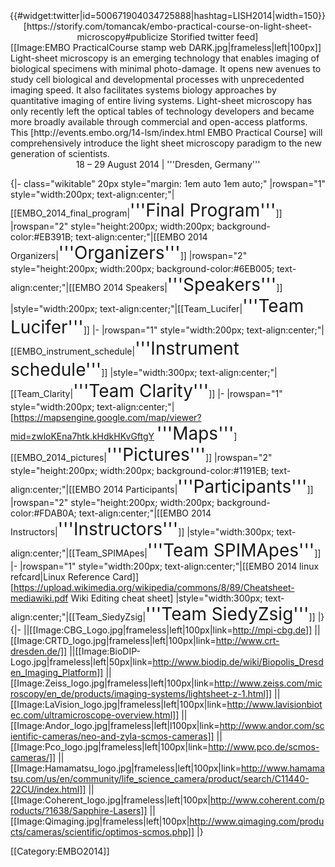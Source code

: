 <div style="float: right; top: -10px;">
{{#widget:twitter|id=500671904034725888|hashtag=LISH2014|width=150}}
<center>[https://storify.com/tomancak/embo-practical-course-on-light-sheet-microscopy#publicize Storified twitter feed]</center>
</div>
[[Image:EMBO PracticalCourse stamp web DARK.jpg|frameless|left|100px]]
Light-sheet microscopy is an emerging technology that enables imaging of biological specimens with minimal photo-damage. It opens new avenues to study cell biological and developmental processes with unprecedented imaging speed. It also facilitates systems biology approaches by quantitative imaging of entire living systems. Light-sheet microscopy has only recently left the optical tables of technology developers and became more broadly available through commercial and open-access platforms. This [http://events.embo.org/14-lsm/index.html EMBO Practical Course] will comprehensively introduce the light sheet microscopy paradigm to the new generation of scientists.

<center>18 – 29 August 2014 | '''Dresden, Germany'''</center>

{|- class="wikitable" 20px style="margin: 1em auto 1em auto;" 
|rowspan="1" style="width:200px; text-align:center;"|[[EMBO_2014_final_program|<span style="font-size:200%">'''Final Program'''</span>]]
|rowspan="2" style="height:200px; width:200px; background-color:#EB391B; text-align:center;"|[[EMBO 2014 Organizers|<span style="font-size:200%">'''Organizers'''</span>]]
|rowspan="2" style="height:200px; width:200px; background-color:#6EB005; text-align:center;"|[[EMBO 2014 Speakers|<span style="font-size:200%">'''Speakers'''</span>]]
|style="width:200px; text-align:center;"|[[Team_Lucifer|<span style="font-size:200%">'''Team Lucifer'''</span>]]
|-
|rowspan="1" style="width:200px; text-align:center;"|[[EMBO_instrument_schedule|<span style="font-size:200%">'''Instrument schedule'''</span>]]
|style="width:300px; text-align:center;"|[[Team_Clarity|<span style="font-size:200%">'''Team Clarity'''</span>]]
|-
|rowspan="1" style="width:200px; text-align:center;"|[https://mapsengine.google.com/map/viewer?mid=zwloKEna7htk.kHdkHKvGftgY <span style="font-size:200%">'''Maps'''</span>]<br>[[EMBO_2014_pictures|<span style="font-size:200%">'''Pictures'''</span>]]
|rowspan="2" style="height:200px; width:200px; background-color:#1191EB; text-align:center;"|[[EMBO 2014 Participants|<span style="font-size:200%">'''Participants'''</span>]]
|rowspan="2" style="height:200px; width:200px; background-color:#FDAB0A; text-align:center;"|[[EMBO 2014 Instructors|<span style="font-size:200%">'''Instructors'''</span>]]
|style="width:300px; text-align:center;"|[[Team_SPIMApes|<span style="font-size:200%">'''Team SPIMApes'''</span>]]
|-
|rowspan="1" style="width:200px; text-align:center;"|[[EMBO 2014 linux refcard|Linux Reference Card]]<br />
[https://upload.wikimedia.org/wikipedia/commons/8/89/Cheatsheet-mediawiki.pdf Wiki Editing cheat sheet]
|style="width:300px; text-align:center;"|[[Team_SiedyZsig|<span style="font-size:200%">'''Team SiedyZsig'''</span>]]
|}
{|-
||[[Image:CBG_Logo.jpg|frameless|left|100px|link=http://mpi-cbg.de]]
||[[Image:CRTD_logo.jpg|frameless|left|100px|link=http://www.crt-dresden.de/]]
||[[Image:BioDIP-Logo.jpg|frameless|left|50px|link=http://www.biodip.de/wiki/Biopolis_Dresden_Imaging_Platform]]
||[[Image:Zeiss_logo.jpg|frameless|left|100px|link=http://www.zeiss.com/microscopy/en_de/products/imaging-systems/lightsheet-z-1.html]]
||[[Image:LaVision_logo.jpg|frameless|left|100px|link=http://www.lavisionbiotec.com/ultramicroscope-overview.html]]
||[[Image:Andor_logo.jpg|frameless|left|l100px|link=http://www.andor.com/scientific-cameras/neo-and-zyla-scmos-cameras]]
||[[Image:Pco_logo.jpg|frameless|left|100px|link=http://www.pco.de/scmos-cameras/]]
||[[Image:Hamamatsu_logo.jpg|frameless|left|100px|link=http://www.hamamatsu.com/us/en/community/life_science_camera/product/search/C11440-22CU/index.html]]
||[[Image:Coherent_logo.jpg|frameless|left|100px|http://www.coherent.com/products/?1638/Sapphire-Lasers]]
||[[Image:Qimaging.jpg|frameless|left|100px|http://www.qimaging.com/products/cameras/scientific/optimos-scmos.php]]
|}

[[Category:EMBO2014]]

